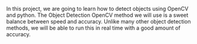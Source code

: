 In this project, we are going to learn how to detect objects using OpenCV and python. The Object Detection OpenCV method we will use is a sweet balance between speed and accuracy. Unlike many other object detection methods, we will be able to run this in real time with a good amount of accuracy.
